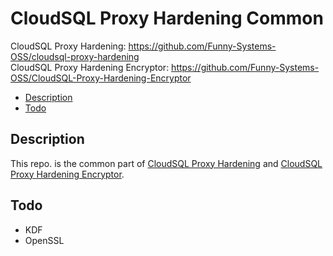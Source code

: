 # CloudSQL Proxy Hardening Common
CloudSQL Proxy Hardening: https://github.com/Funny-Systems-OSS/cloudsql-proxy-hardening \
CloudSQL Proxy Hardening Encryptor: https://github.com/Funny-Systems-OSS/CloudSQL-Proxy-Hardening-Encryptor
+ [Description](#Description)
+ [Todo](#Todo)
## Description
This repo. is the common part of [CloudSQL Proxy Hardening](https://github.com/Funny-Systems-OSS/cloudsql-proxy-hardening) and [CloudSQL Proxy Hardening Encryptor](https://github.com/Funny-Systems-OSS/CloudSQL-Proxy-Hardening-Encryptor).
## Todo
+ KDF
+ OpenSSL
